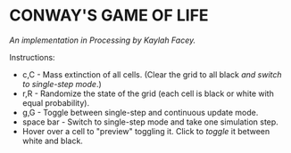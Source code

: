 # CONWAY'S GAME OF LIFE
_An implementation in Processing by Kaylah Facey._

Instructions:
* c,C - Mass extinction of all cells. (Clear the grid to all black *and switch to single-step mode*.)
* r,R - Randomize the state of the grid (each cell is black or white with equal probability).
* g,G - Toggle between single-step and continuous update mode.
* space bar - Switch to single-step mode and take one simulation step.
* Hover over a cell to "preview" toggling it. Click to *toggle* it between white and black.
